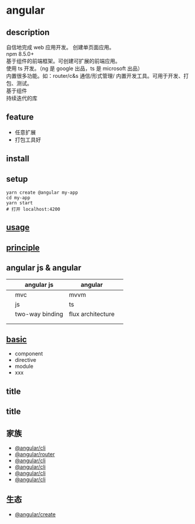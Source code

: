 # angular

## description

自信地完成 web 应用开发。
创建单页面应用。  
npm 8.5.0+  
基于组件的前端框架。可创建可扩展的前端应用。  
使用 ts 开发。（ng 是 google 出品，ts 是 microsoft 出品）  
内置很多功能。如：router/c&s 通信/形式管理/
内置开发工具。可用于开发、打包、测试。  
基于组件  
持续迭代的库

## feature

- 任意扩展
- 打包工具好

## install

## setup

```shell
yarn create @angular my-app
cd my-app
yarn start
# 打开 localhost:4200
```

## [usage](/framework/angular/usage/index.html)

## [principle](/framework/angular/principle/index.html)

## angular js & angular

|     | angular js      | angular           |     |
| --- | --------------- | ----------------- | --- |
|     | mvc             | mvvm              |     |
|     | js              | ts                |     |
|     | two-way binding | flux architecture |     |
|     |                 |                   |     |
|     |                 |                   |     |

## [basic](/framework/angular/basic.html)

- component
- directive
- module
- xxx

## title

## title

## 家族

- [@angular/cli](/framework/angular/family/angularCli.html)
- [@angular/router](/framework/angular/family/angularRouter.html)
- [@angular/cli](/framework/angular/family/angularCli)
- [@angular/cli](/framework/angular/family/angularCli)
- [@angular/cli](/framework/angular/family/angularCli)
- [@angular/cli](/framework/angular/family/angularCli)

## 生态

- [@angular/create](/framework/angular/)
